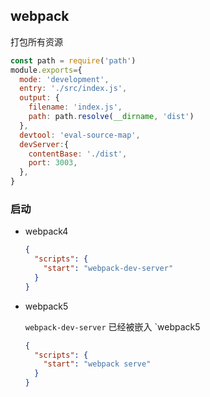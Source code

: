 ## webpack
打包所有资源

```js
const path = require('path')
module.exports={
  mode: 'development',
  entry: './src/index.js',
  output: {
    filename: 'index.js',
    path: path.resolve(__dirname, 'dist')
  },
  devtool: 'eval-source-map',
  devServer:{
    contentBase: './dist',
    port: 3003,
  },
}

```
### 启动
- webpack4
    ```json
    {
      "scripts": {
        "start": "webpack-dev-server"
      }
    }
    ```
- webpack5

    `webpack-dev-server` 已经被嵌入 `webpack5
    ```json
    {
      "scripts": {
        "start": "webpack serve"
      }
    }
    ```
